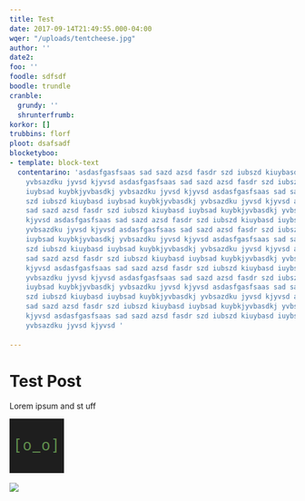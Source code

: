 ```yaml
---
title: Test
date: 2017-09-14T21:49:55.000-04:00
wqer: "/uploads/tentcheese.jpg"
author: ''
date2: 
foo: ''
foodle: sdfsdf
boodle: trundle
cranble:
  grundy: ''
  shrunterfrumb: 
korkor: []
trubbins: florf
ploot: dsafsadf
blocketyboo:
- template: block-text
  contentarino: 'asdasfgasfsaas sad sazd azsd fasdr szd iubszd kiuybasd iuybsad kuybkjyvbasdkj
    yvbsazdku jyvsd kjyvsd asdasfgasfsaas sad sazd azsd fasdr szd iubszd kiuybasd
    iuybsad kuybkjyvbasdkj yvbsazdku jyvsd kjyvsd asdasfgasfsaas sad sazd azsd fasdr
    szd iubszd kiuybasd iuybsad kuybkjyvbasdkj yvbsazdku jyvsd kjyvsd asdasfgasfsaas
    sad sazd azsd fasdr szd iubszd kiuybasd iuybsad kuybkjyvbasdkj yvbsazdku jyvsd
    kjyvsd asdasfgasfsaas sad sazd azsd fasdr szd iubszd kiuybasd iuybsad kuybkjyvbasdkj
    yvbsazdku jyvsd kjyvsd asdasfgasfsaas sad sazd azsd fasdr szd iubszd kiuybasd
    iuybsad kuybkjyvbasdkj yvbsazdku jyvsd kjyvsd asdasfgasfsaas sad sazd azsd fasdr
    szd iubszd kiuybasd iuybsad kuybkjyvbasdkj yvbsazdku jyvsd kjyvsd asdasfgasfsaas
    sad sazd azsd fasdr szd iubszd kiuybasd iuybsad kuybkjyvbasdkj yvbsazdku jyvsd
    kjyvsd asdasfgasfsaas sad sazd azsd fasdr szd iubszd kiuybasd iuybsad kuybkjyvbasdkj
    yvbsazdku jyvsd kjyvsd asdasfgasfsaas sad sazd azsd fasdr szd iubszd kiuybasd
    iuybsad kuybkjyvbasdkj yvbsazdku jyvsd kjyvsd asdasfgasfsaas sad sazd azsd fasdr
    szd iubszd kiuybasd iuybsad kuybkjyvbasdkj yvbsazdku jyvsd kjyvsd asdasfgasfsaas
    sad sazd azsd fasdr szd iubszd kiuybasd iuybsad kuybkjyvbasdkj yvbsazdku jyvsd
    kjyvsd asdasfgasfsaas sad sazd azsd fasdr szd iubszd kiuybasd iuybsad kuybkjyvbasdkj
    yvbsazdku jyvsd kjyvsd '

---
```

# Test Post

Lorem ipsum and st uff 

![](uploads/2017/09/12/opsbot.png)

![](/uploads/tentcheese.jpg)